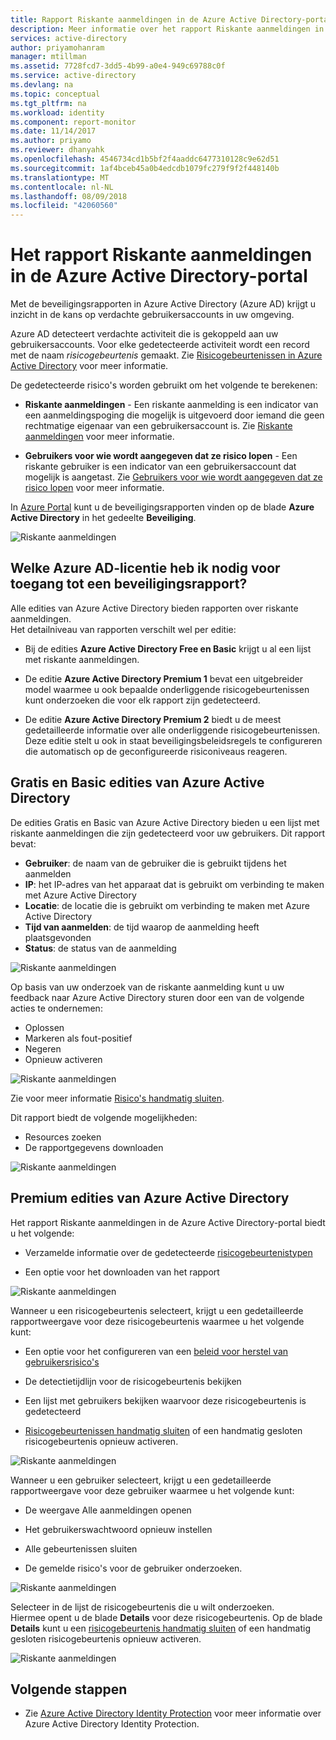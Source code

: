 ```yaml
---
title: Rapport Riskante aanmeldingen in de Azure Active Directory-portal | Microsoft Docs
description: Meer informatie over het rapport Riskante aanmeldingen in de Azure Active Directory-portal
services: active-directory
author: priyamohanram
manager: mtillman
ms.assetid: 7728fcd7-3dd5-4b99-a0e4-949c69788c0f
ms.service: active-directory
ms.devlang: na
ms.topic: conceptual
ms.tgt_pltfrm: na
ms.workload: identity
ms.component: report-monitor
ms.date: 11/14/2017
ms.author: priyamo
ms.reviewer: dhanyahk
ms.openlocfilehash: 4546734cd1b5bf2f4aaddc6477310128c9e62d51
ms.sourcegitcommit: 1af4bceb45a0b4edcdb1079fc279f9f2f448140b
ms.translationtype: MT
ms.contentlocale: nl-NL
ms.lasthandoff: 08/09/2018
ms.locfileid: "42060560"
---
```

# <a name="risky-sign-ins-report-in-the-azure-active-directory-portal"></a>Het rapport Riskante aanmeldingen in de Azure Active Directory-portal

Met de beveiligingsrapporten in Azure Active Directory (Azure AD) krijgt u inzicht in de kans op verdachte gebruikersaccounts in uw omgeving. 

Azure AD detecteert verdachte activiteit die is gekoppeld aan uw gebruikersaccounts. Voor elke gedetecteerde activiteit wordt een record met de naam *risicogebeurtenis* gemaakt. Zie [Risicogebeurtenissen in Azure Active Directory](concept-risk-events.md) voor meer informatie. 

De gedetecteerde risico's worden gebruikt om het volgende te berekenen:

- **Riskante aanmeldingen** - Een riskante aanmelding is een indicator van een aanmeldingspoging die mogelijk is uitgevoerd door iemand die geen rechtmatige eigenaar van een gebruikersaccount is. Zie [Riskante aanmeldingen](../identity-protection/overview.md#risky-sign-ins) voor meer informatie. 

- **Gebruikers voor wie wordt aangegeven dat ze risico lopen** - Een riskante gebruiker is een indicator van een gebruikersaccount dat mogelijk is aangetast. Zie [Gebruikers voor wie wordt aangegeven dat ze risico lopen](../identity-protection/overview.md#users-flagged-for-risk) voor meer informatie.  

In [Azure Portal](https://portal.azure.com) kunt u de beveiligingsrapporten vinden op de blade **Azure Active Directory** in het gedeelte **Beveiliging**. 

![Riskante aanmeldingen](./media/concept-risky-sign-ins/10.png)


## <a name="what-azure-ad-license-do-you-need-to-access-a-security-report"></a>Welke Azure AD-licentie heb ik nodig voor toegang tot een beveiligingsrapport?  

Alle edities van Azure Active Directory bieden rapporten over riskante aanmeldingen.  
Het detailniveau van rapporten verschilt wel per editie: 

- Bij de edities **Azure Active Directory Free en Basic** krijgt u al een lijst met riskante aanmeldingen. 

- De editie **Azure Active Directory Premium 1** bevat een uitgebreider model waarmee u ook bepaalde onderliggende risicogebeurtenissen kunt onderzoeken die voor elk rapport zijn gedetecteerd. 

- De editie **Azure Active Directory Premium 2** biedt u de meest gedetailleerde informatie over alle onderliggende risicogebeurtenissen. Deze editie stelt u ook in staat beveiligingsbeleidsregels te configureren die automatisch op de geconfigureerde risiconiveaus reageren.



## <a name="azure-active-directory-free-and-basic-edition"></a>Gratis en Basic edities van Azure Active Directory

De edities Gratis en Basic van Azure Active Directory bieden u een lijst met riskante aanmeldingen die zijn gedetecteerd voor uw gebruikers. Dit rapport bevat:

- **Gebruiker**: de naam van de gebruiker die is gebruikt tijdens het aanmelden
- **IP**: het IP-adres van het apparaat dat is gebruikt om verbinding te maken met Azure Active Directory
- **Locatie**: de locatie die is gebruikt om verbinding te maken met Azure Active Directory
- **Tijd van aanmelden**: de tijd waarop de aanmelding heeft plaatsgevonden
- **Status**: de status van de aanmelding


![Riskante aanmeldingen](./media/concept-risky-sign-ins/01.png)

Op basis van uw onderzoek van de riskante aanmelding kunt u uw feedback naar Azure Active Directory sturen door een van de volgende acties te ondernemen:

- Oplossen
- Markeren als fout-positief
- Negeren
- Opnieuw activeren

![Riskante aanmeldingen](./media/concept-risky-sign-ins/21.png)

Zie voor meer informatie [Risico's handmatig sluiten](../identity-protection/overview.md#closing-risk-events-manually).

Dit rapport biedt de volgende mogelijkheden:

- Resources zoeken
- De rapportgegevens downloaden


![Riskante aanmeldingen](./media/concept-risky-sign-ins/93.png)


## <a name="azure-active-directory-premium-editions"></a>Premium edities van Azure Active Directory

Het rapport Riskante aanmeldingen in de Azure Active Directory-portal biedt u het volgende:

- Verzamelde informatie over de gedetecteerde [risicogebeurtenistypen](concept-risk-events.md)

- Een optie voor het downloaden van het rapport


![Riskante aanmeldingen](./media/concept-risky-sign-ins/456.png)


Wanneer u een risicogebeurtenis selecteert, krijgt u een gedetailleerde rapportweergave voor deze risicogebeurtenis waarmee u het volgende kunt:

- Een optie voor het configureren van een [beleid voor herstel van gebruikersrisico's](../identity-protection/overview.md#user-risk-security-policy)  

- De detectietijdlijn voor de risicogebeurtenis bekijken  

- Een lijst met gebruikers bekijken waarvoor deze risicogebeurtenis is gedetecteerd

- [Risicogebeurtenissen handmatig sluiten](../identity-protection/overview.md#closing-risk-events-manually) of een handmatig gesloten risicogebeurtenis opnieuw activeren. 


![Riskante aanmeldingen](./media/concept-risky-sign-ins/457.png)

Wanneer u een gebruiker selecteert, krijgt u een gedetailleerde rapportweergave voor deze gebruiker waarmee u het volgende kunt:

- De weergave Alle aanmeldingen openen

- Het gebruikerswachtwoord opnieuw instellen

- Alle gebeurtenissen sluiten

- De gemelde risico's voor de gebruiker onderzoeken. 


![Riskante aanmeldingen](./media/concept-risky-sign-ins/324.png)


Selecteer in de lijst de risicogebeurtenis die u wilt onderzoeken.  
Hiermee opent u de blade **Details** voor deze risicogebeurtenis. Op de blade **Details** kunt u een [risicogebeurtenis handmatig sluiten](../identity-protection/overview.md#closing-risk-events-manually) of een handmatig gesloten risicogebeurtenis opnieuw activeren. 


![Riskante aanmeldingen](./media/concept-risky-sign-ins/325.png)





## <a name="next-steps"></a>Volgende stappen

- Zie [Azure Active Directory Identity Protection](../active-directory-identityprotection.md) voor meer informatie over Azure Active Directory Identity Protection.

